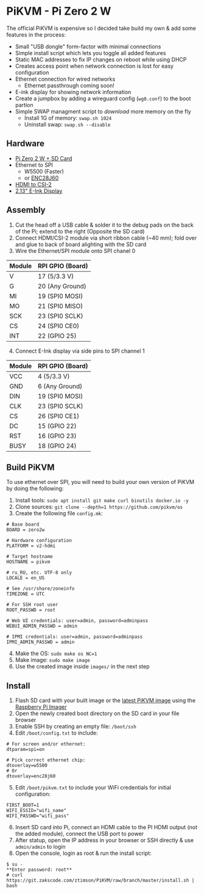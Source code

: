 # PiKVM - Pi Zero 2 W

The official PiKVM is expensive so I decided take build my own & add some features in the process:
- Small "USB dongle" form-factor with minimal connections 
- Simple install script which lets you toggle all added features
- Static MAC addresses to fix IP changes on reboot while using DHCP
- Creates access point when network connection is lost for easy configuration
- Ethernet connection for wired networks
  - Ethernet passthrough coming soon!
- E-ink display for showing network information
- Create a jumpbox by adding a wireguard config (`wg0.conf`) to the boot partion
- Simple SWAP managment script to _download_ more memory on the fly
  - Install 1G of memory: `swap.sh 1024`
  - Uninstall swap: `swap.sh --disable`

## Hardware
 - [Pi Zero 2 W + SD Card](https://www.raspberrypi.com/products/raspberry-pi-zero-2-w/)
 - Ethernet to SPI
   - W5500 (Faster)
   - or [ENC28J60](https://www.waveshare.com/enc28j60-ethernet-board.htm)
 - [HDMI to CSI-2](https://www.waveshare.com/hdmi-to-csi-adapter.htm)
 - [2.13" E-Ink Display](https://www.waveshare.com/2.13inch-e-paper-hat.htm)

## Assembly
1. Cut the head off a USB cable & solder it to the debug pads on the back of the Pi; extend to the right (Opposite the SD card)
2. Connect HDMI/CSI-2 module via short ribbon cable (~40 mm); fold over and glue to back of board alighting with the SD card
3. Wire the Ethernet/SPI module onto SPI chanel 0

| Module | RPI GPIO (Board) |
|--------|------------------|
| V      | 17 (5/3.3 V)     |
| G      | 20 (Any Ground)  |
| MI     | 19 (SPI0 MOSI)   |
| MO     | 21 (SPI0 MISO)   |
| SCK    | 23 (SPI0 SCLK)   |
| CS     | 24 (SPI0 CE0)    |
| INT    | 22 (GPIO 25)     |

4. Connect E-Ink display via side pins to SPI channel 1

| Module | RPI GPIO (Board) |
|--------|------------------|
| VCC    | 4  (5/3.3 V)     |
| GND    | 6 (Any Ground)   |
| DIN    | 19 (SPI0 MOSI)   |
| CLK    | 23 (SPI0 SCLK)   |
| CS     | 26 (SPI0 CE1)    |
| DC     | 15 (GPIO 22)     |
| RST    | 16 (GPIO 23)     |
| BUSY   | 18 (GPIO 24)     |

## Build PiKVM

To use ethernet over SPI, you will need to build your own version of PiKVM by doing the following:

1. Install tools: `sudo apt install git make curl binutils docker.io -y`
2. Clone sources: `git clone --depth=1 https://github.com/pikvm/os`
3. Create the following file `config.mk`:
```
# Base board
BOARD = zero2w

# Hardware configuration
PLATFORM = v2-hdmi

# Target hostname
HOSTNAME = pikvm

# ru_RU, etc. UTF-8 only
LOCALE = en_US

# See /usr/share/zoneinfo
TIMEZONE = UTC

# For SSH root user
ROOT_PASSWD = root

# Web UI credentials: user=admin, password=adminpass
WEBUI_ADMIN_PASSWD = admin

# IPMI credentials: user=admin, password=adminpass
IPMI_ADMIN_PASSWD = admin
```
4. Make the OS: `sudo make os NC=1`
5. Make image: `sudo make image`
6. Use the created image inside `images/` in the next step

## Install
1. Flash SD card with your built image or the [latest PiKVM image](https://pikvm.org/download/) using the [Raspberry Pi Imager](https://www.raspberrypi.com/software/)
2. Open the newly created boot directory on the SD card in your file browser
3. Enable SSH by creating an empty file: `/boot/ssh`
4. Edit `/boot/config.txt` to include:
```
# For screen and/or ethernet:
dtparam=spi=on

# Pick correct ethernet chip:
dtoverlay=w5500
# Or
dtoverlay=enc28j60
```
5. Edit `/boot/pikvm.txt` to include your WiFi credentials for initial configuration:
```
FIRST_BOOT=1
WIFI_ESSID="wifi_name"
WIFI_PASSWD="wifi_pass"
```
6. Insert SD card into Pi, connect an HDMI cable to the PI HDMI output (not the added module), connect the USB port to power
7. After statup, open the IP address in your browser or SSH directly & use `admin/admin` to login
8. Open the console, login as root & run the install script:
```
$ su -
**Enter password: root**
# curl https://git.zakscode.com/ztimson/PiKVM/raw/branch/master/install.sh | bash
